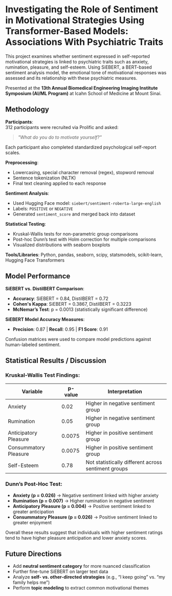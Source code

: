 # Investigating the Role of Sentiment in Motivational Strategies Using Transformer-Based Models: Associations With Psychiatric Traits​

This project examines whether sentiment expressed in self-reported motivational strategies is linked to psychiatric traits such as anxiety, rumination, pleasure, and self-esteem. Using SiEBERT, a BERT-based sentiment analysis model, the emotional tone of motivational responses was assessed and its relationship with these psychiatric measures.

Presented at the **13th Annual Biomedical Engineering Imaging Institute Symposium (AI/ML Program)** at Icahn School of Medicine at Mount Sinai.

## Methodology

**Participants**:  
312 participants were recruited via Prolific and asked:  
> *"What do you do to motivate yourself?"*

Each participant also completed standardized psychological self-report scales.

**Preprocessing**:  
- Lowercasing, special character removal (regex), stopword removal
- Sentence tokenization (NLTK)
- Final text cleaning applied to each response

**Sentiment Analysis**:
- Used Hugging Face model: `siebert/sentiment-roberta-large-english`
- Labels: `POSITIVE` or `NEGATIVE`
- Generated `sentiment_score` and merged back into dataset

**Statistical Testing**:
- Kruskal-Wallis tests for non-parametric group comparisons
- Post-hoc Dunn’s test with Holm correction for multiple comparisons
- Visualized distributions with seaborn boxplots

**Tools/Libraries**: Python, pandas, seaborn, scipy, statsmodels, scikit-learn, Hugging Face Transformers

## Model Performance

**SiEBERT vs. DistilBERT Comparison**:
- **Accuracy**: SiEBERT = 0.84, DistilBERT = 0.72
- **Cohen's Kappa**: SiEBERT = 0.3867, DistilBERT = 0.3223
- **McNemar’s Test**: p = 0.0013 (statistically significant difference)

**SiEBERT Model Accuracy Measures**:
- **Precision**: 0.87 | **Recall**: 0.95 | **F1 Score**: 0.91

Confusion matrices were used to compare model predictions against human-labeled sentiment.

## Statistical Results / Discussion

### Kruskal-Wallis Test Findings:
| Variable               | p-value | Interpretation                                        |
|------------------------|---------|-------------------------------------------------------|
| Anxiety                | 0.02    | Higher in negative sentiment group                    |
| Rumination             | 0.05    | Higher in negative sentiment group                    |
| Anticipatory Pleasure  | 0.0075  | Higher in positive sentiment group                    |
| Consummatory Pleasure  | 0.0075  | Higher in positive sentiment group                    |
| Self-Esteem            | 0.78    | Not statistically different across sentiment groups   |

### Dunn’s Post-Hoc Test:
- **Anxiety (p = 0.026)** → Negative sentiment linked with higher anxiety
- **Rumination (p = 0.007)** → Higher rumination in negative sentiment
- **Anticipatory Pleasure (p = 0.004)** → Positive sentiment linked to greater anticipation
- **Consummatory Pleasure (p = 0.026)** → Positive sentiment linked to greater enjoyment

Overall these results suggest that individuals with higher sentiment ratings tend to have higher pleasure anticipation and lower anxiety scores.

## Future Directions

- Add **neutral sentiment category** for more nuanced classification
- Further fine-tune SiEBERT on larger text data
- Analyze **self- vs. other-directed strategies** (e.g., “I keep going” vs. “my family helps me”)
- Perform **topic modeling** to extract common motivational themes

